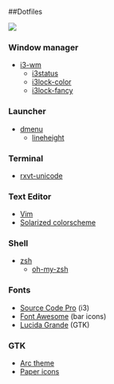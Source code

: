 ##Dotfiles

![](https://cloud.githubusercontent.com/assets/12384784/17043551/f6bc0878-4fb7-11e6-80d1-50caf21ba81e.png)

### Window manager
- [i3-wm](https://i3wm.org/)
  - [i3status](https://i3wm.org/i3status/)
  - [i3lock-color](https://github.com/eBrnd/i3lock-color)
  - [i3lock-fancy](https://github.com/meskarune/i3lock-fancy)

### Launcher
- [dmenu](http://tools.suckless.org/dmenu/)
  - [lineheight](http://tools.suckless.org/dmenu/patches/line-height)

### Terminal
- [rxvt-unicode](http://software.schmorp.de/pkg/rxvt-unicode.html)

### Text Editor
- [Vim](http://vim.org)
 - [Solarized colorscheme](https://github.com/altercation/vim-colors-solarized)

### Shell
- [zsh](http://www.zsh.org/)
  - [oh-my-zsh](https://github.com/robbyrussell/oh-my-zsh)

### Fonts
- [Source Code Pro](https://github.com/adobe-fonts/source-code-pro) (i3)
- [Font Awesome](http://fontawesome.io/) (bar icons)
- [Lucida Grande](https://aur.archlinux.org/packages/ttf-mac-fonts/) (GTK)

### GTK
- [Arc theme](https://github.com/horst3180/arc-theme)
- [Paper icons](https://snwh.org/paper/icons)
